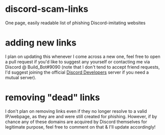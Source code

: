 # discord-scam-links
One page, easily readable list of phishing Discord-imitating websites

# adding new links
I plan on updating this whenever I come across a new one, feel free to open a pull request if you'd like to suggest any yourself or contacting me via Discord @ Build_Bot#9090 (note that I don't tend to accept friend requests, I'd suggest joining the official [Discord Developers](https://discord.gg/discyord-developers) server if you need a mutual server).

# removing "dead" links
I don't plan on removing links even if they no longer resolve to a valid IP/webpage, as they are and were still created for phishing. However, if by chance any of these domains are acquired by Discord themselves for legitimate purpose, feel free to comment on that & I'll update accordingly!
